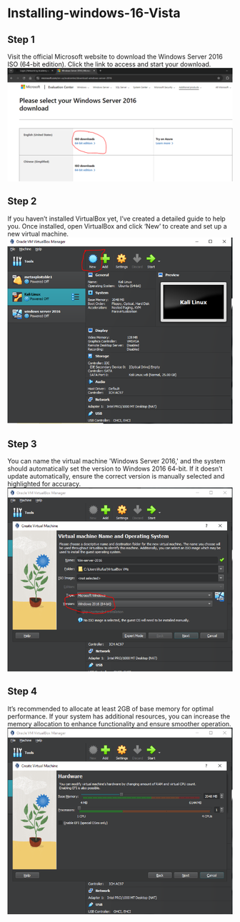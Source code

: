 # Installing-windows-16-Vista
<h2>Step 1</h2>
Visit the official Microsoft website to download the Windows Server 2016 ISO (64-bit edition). Click the <a href="https://www.microsoft.com/en-us/evalcenter/evaluate-windows-server-2016?msockid=09c4b7a977c167441f0ca2f3765e66ba"> </a>link to access and start your download.


<img src="Folder/wind1.png">


<h2>Step 2 </h2>
If you haven’t installed VirtualBox yet, I’ve created a detailed guide to help you. Once installed, open VirtualBox and click ‘New’ to create and set up a new virtual machine.


<img src="Folder/wind 2.png">


<h2>Step 3</h2>
You can name the virtual machine 'Windows Server 2016,' and the system should automatically set the version to Windows 2016 64-bit. If it doesn’t update automatically, ensure the correct version is manually selected and highlighted for accuracy.



<img src="Folder/wind3.png">

<h2>Step 4</h2>
It’s recommended to allocate at least 2GB of base memory for optimal performance. If your system has additional resources, you can increase the memory allocation to enhance functionality and ensure smoother operation.

<img src="Folder/wind 4.png">








